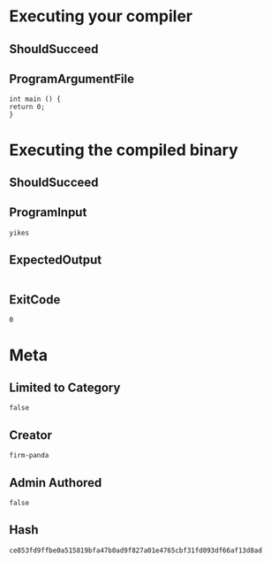 # Executing your compiler

## ShouldSucceed

## ProgramArgumentFile

```
int main () {
return 0;
}
```

# Executing the compiled binary

## ShouldSucceed

## ProgramInput

```
yikes
```

## ExpectedOutput

```
```

## ExitCode

```
0
```

# Meta

## Limited to Category

```
false
```

## Creator

```
firm-panda
```

## Admin Authored

```
false
```

## Hash

```
ce853fd9ffbe0a515819bfa47b0ad9f827a01e4765cbf31fd093df66af13d8ad
```
